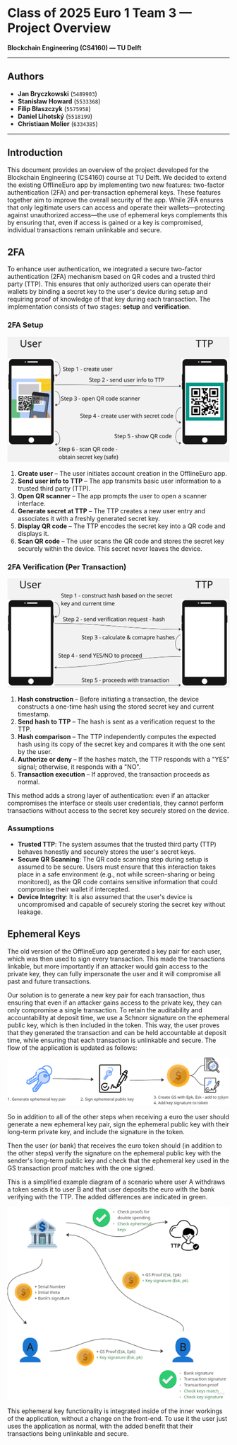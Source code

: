 # Class of 2025 Euro 1 Team 3 — Project Overview

**Blockchain Engineering (CS4160) — TU Delft**

---

## Authors

- **Jan Bryczkowski** (`5489903`)
- **Stanisław Howard** (`5533368`)
- **Filip Błaszczyk** (`5575958`)
- **Daniel Lihotský** (`5518199`)
- **Christiaan Molier** (`6334385`)

---

## Introduction

This document provides an overview of the project developed for the Blockchain Engineering (CS4160) course at TU Delft.
We decided to extend the existing OfflineEuro app by implementing two new features:
two-factor authentication (2FA) and per-transaction ephemeral keys.
These features together aim to improve the overall security of the app.
While 2FA ensures that only legitimate users can access and operate their wallets—protecting against unauthorized access—the use of ephemeral keys complements this by ensuring that, even if access is gained or a key is compromised, individual transactions remain unlinkable and secure.

## 2FA

To enhance user authentication, we integrated a secure two-factor authentication (2FA) mechanism based on QR codes and a trusted third party (TTP). This ensures that only authorized users can operate their wallets by binding a secret key to the user's device during setup and requiring proof of knowledge of that key during each transaction. The implementation consists of two stages: **setup** and **verification**.

### 2FA Setup

![2FA Setup Flow](offlineeuro/images/2fa-setup.jpg)

1. **Create user** – The user initiates account creation in the OfflineEuro app.
2. **Send user info to TTP** – The app transmits basic user information to a trusted third party (TTP).
3. **Open QR scanner** – The app prompts the user to open a scanner interface.
4. **Generate secret at TTP** – The TTP creates a new user entry and associates it with a freshly generated secret key.
5. **Display QR code** – The TTP encodes the secret key into a QR code and displays it.
6. **Scan QR code** – The user scans the QR code and stores the secret key securely within the device. This secret never leaves the device.

### 2FA Verification (Per Transaction)

![2FA Transaction Flow](offlineeuro/images/2fa-transaction.jpg)

1. **Hash construction** – Before initiating a transaction, the device constructs a one-time hash using the stored secret key and current timestamp.
2. **Send hash to TTP** – The hash is sent as a verification request to the TTP.
3. **Hash comparison** – The TTP independently computes the expected hash using its copy of the secret key and compares it with the one sent by the user.
4. **Authorize or deny** – If the hashes match, the TTP responds with a "YES" signal; otherwise, it responds with a "NO".
5. **Transaction execution** – If approved, the transaction proceeds as normal.

This method adds a strong layer of authentication: even if an attacker compromises the interface or steals user credentials, they cannot perform transactions without access to the secret key securely stored on the device.

### Assumptions

- **Trusted TTP**: The system assumes that the trusted third party (TTP) behaves honestly and securely stores the user's secret keys.
- **Secure QR Scanning**: The QR code scanning step during setup is assumed to be secure. Users must ensure that this interaction takes place in a safe environment (e.g., not while screen-sharing or being monitored), as the QR code contains sensitive information that could compromise their wallet if intercepted.
- **Device Integrity**: It is also assumed that the user's device is uncompromised and capable of securely storing the secret key without leakage.

## Ephemeral Keys

The old version of the OfflineEuro app generated a key pair for each user, which was then used to sign every transaction.
This made the transactions linkable, but more importantly if an attacker would gain access to the private key, they can fully impersonate the user and it will compromise all past and future transactions.

Our solution is to generate a new key pair for each transaction, thus ensuring that even if an attacker gains access to the private key, they can only compromise a single transaction.
To retain the auditability and accountability at deposit time, we use a Schnorr signature on the ephemeral public key, which is then included in the token.
This way, the user proves that they generated the transaction and can be held accountable at deposit time, while ensuring that each transaction is unlinkable and secure.
The flow of the application is updated as follows:

![flow](offlineeuro/images/flow.png)

So in addition to all of the other steps when receiving a euro the user should generate a new ephemeral key pair, sign the ephemeral public key with their long-term private key, and include the signature in the token.

Then the user (or bank) that receives the euro token should (in addition to the other steps) verify the signature on the ephemeral public key with the sender's long-term public key and check that the ephemeral key used in the GS transaction proof matches with the one signed.

This is a simplified example diagram of a scenario where user A withdraws a token sends it to user B and that user deposits the euro with the bank verifying with the TTP.
The added differences are indicated in green.

![scenario](offlineeuro/images/scenario.png)

This ephemeral key functionality is integrated inside of the inner workings of the application, without a change on the front-end.
To use it the user just uses the application as normal, with the added benefit that their transactions being unlinkable and secure.
